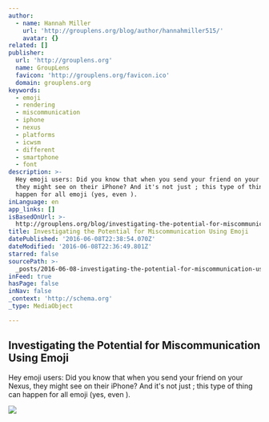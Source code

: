 ```yaml
---
author:
  - name: Hannah Miller
    url: 'http://grouplens.org/blog/author/hannahmiller515/'
    avatar: {}
related: []
publisher:
  url: 'http://grouplens.org'
  name: GroupLens
  favicon: 'http://grouplens.org/favicon.ico'
  domain: grouplens.org
keywords:
  - emoji
  - rendering
  - miscommunication
  - iphone
  - nexus
  - platforms
  - icwsm
  - different
  - smartphone
  - font
description: >-
  Hey emoji users: Did you know that when you send your friend on your Nexus,
  they might see on their iPhone? And it's not just ; this type of thing can
  happen for all emoji (yes, even ).
inLanguage: en
app_links: []
isBasedOnUrl: >-
  http://grouplens.org/blog/investigating-the-potential-for-miscommunication-using-emoji/
title: Investigating the Potential for Miscommunication Using Emoji
datePublished: '2016-06-08T22:38:54.070Z'
dateModified: '2016-06-08T22:36:49.801Z'
starred: false
sourcePath: >-
  _posts/2016-06-08-investigating-the-potential-for-miscommunication-using-emoji.md
inFeed: true
hasPage: false
inNav: false
_context: 'http://schema.org'
_type: MediaObject

---
```

<article style=""><h1>Investigating the Potential for Miscommunication Using Emoji</h1><p>Hey emoji users: Did you know that when you send your friend on your Nexus, they might see on their iPhone? And it's not just ; this type of thing can happen for all emoji (yes, even ).</p><img src="http://grouplens.org/site-content/uploads/SentimentAvg-GrinningFaceWSmilingEyes-768x310.png" /></article>